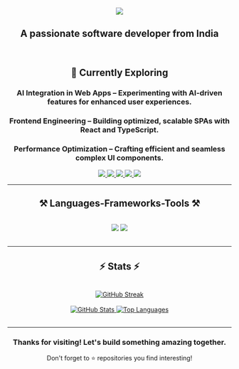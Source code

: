 <h1 align="center">
    <img src="https://readme-typing-svg.herokuapp.com/?font=Righteous&size=35&center=true&vCenter=true&width=500&height=70&duration=4000&lines=Hi+There!+👋;+I'm+Yash+Kalra!;" />
</h1>
<h2 align="center"><strong>A passionate software developer from India</strong></h2>
<br/>

<div align="center">
    
<h2><strong>🚀 Currently Exploring</strong></h2>
<h3><strong>AI Integration in Web Apps</strong> – Experimenting with AI-driven features for enhanced user experiences.</h3>
<h3><strong>Frontend Engineering</strong> – Building optimized, scalable SPAs with React and TypeScript.</h3>
<h3><strong>Performance Optimization</strong> – Crafting efficient and seamless complex UI components.</h3>
</div>

<div align="center"> 
  <a href="mailto:yashkalra2013@gmail.com">
    <img src="https://img.shields.io/badge/Gmail-333333?style=for-the-badge&logo=gmail&logoColor=red" />
  </a>
  <a href="https://www.linkedin.com/in/yashkalra12/" target="_blank">
    <img src="https://img.shields.io/badge/LinkedIn-0077B5?style=for-the-badge&logo=linkedin&logoColor=white" target="_blank" />
  </a>
  <a href="https://www.yashkalra.site" target="_blank">
     <img src="https://img.shields.io/badge/Portfolio-FF5722?style=for-the-badge&logo=todoist&logoColor=white" target="_blank" />
  </a>
  <a href="https://vercel.com/yashkalra12" target="_blank">
    <img src="https://img.shields.io/badge/Vercel-000000?style=for-the-badge&logo=vercel&logoColor=white" target="_blank" />
  </a>
  <a href="https://leetcode.com/yashkalra12/" target="_blank">
    <img src="https://img.shields.io/badge/-LeetCode-FFA116?style=for-the-badge&logo=LeetCode&logoColor=black" target="_blank" />
  </a>
</div>

<hr/>
 
<h2 align="center">⚒️ Languages-Frameworks-Tools ⚒️</h2>
<br/>
<div align="center">
    <img src="https://skillicons.dev/icons?i=python,html,css,vscode,javascript,git,github,figma,notion,react,tailwind,bootstrap,java,php,firebase" />
    <img src="https://skillicons.dev/icons?i=nodejs,typescript,angular,express,mongodb,postman,prisma,vite,npmappwrite, babel, redux, https://skills-icons.vercel.app/api/icons?i=expo,postgres,mysql,c,nextjs" /><br>
</div>

<br/>
<hr/>

<h2 align="center">⚡ Stats ⚡</h2>
<br/>

<div align="center">
  <a href="https://git.io/streak-stats"><img src="https://git-hub-streak-stats.vercel.app?user=Yashkalra12&theme=react&hide_border=true" alt="GitHub Streak" /></a>
</div>

<br/>

<div align="center">
  <a href="https://github.com/anuraghazra/github-readme-stats">
    <img alt="GitHub Stats" src="https://github-readme-stats.vercel.app/api?username=Yashkalra12&show_icons=true&count_private=true&theme=react&hide_border=true&bg_color=0D1117" />
  </a>
  <a href="https://github.com/anuraghazra/github-readme-stats">
    <img alt="Top Languages" src="https://github-readme-stats.vercel.app/api/top-langs/?username=Yashkalra12&layout=compact&theme=react&count_private=true&hide_border=true&bg_color=0D1117" />
  </a>
</div>

<br/>
<hr/>

<div align="center">
  <h3>Thanks for visiting! Let's build something amazing together.</h3>
  <p>Don't forget to ⭐ repositories you find interesting!</p>
</div>
